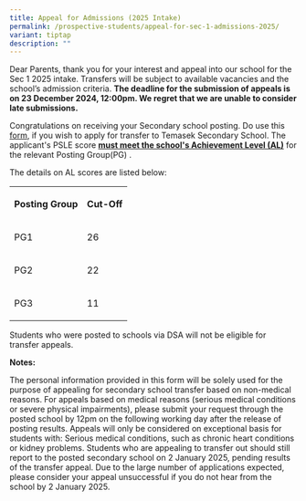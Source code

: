 ```yaml
---
title: Appeal for Admissions (2025 Intake)
permalink: /prospective-students/appeal-for-sec-1-admissions-2025/
variant: tiptap
description: ""
---
```

<p>Dear Parents, thank you for your interest and appeal into our school for
the Sec 1 2025 intake. Transfers will be subject to available vacancies
and the school’s admission criteria. <strong>The deadline for the submission of appeals is on 23 December 2024, 12:00pm. We regret that we are unable to consider late submissions. </strong>
</p>
<p></p>
<p>Congratulations on receiving your Secondary school posting. Do use this
<a href="https://go.gov.sg/tms-sec1-appeal-2025" rel="noopener nofollow" target="_blank">form</a>, if you wish to apply for transfer to Temasek Secondary School.
The applicant's PSLE score <strong><u>must meet the school's Achievement Level (AL)</u></strong> for
the relevant Posting Group(PG) .</p>
<p>The details on AL scores are listed below:</p>
<table style="minWidth: 50px">
<colgroup>
<col>
<col>
</colgroup>
<tbody>
<tr>
<th rowspan="1" colspan="1">
<p>Posting Group</p>
</th>
<th rowspan="1" colspan="1">
<p>Cut-Off</p>
</th>
</tr>
<tr>
<td rowspan="1" colspan="1">
<p>PG1</p>
</td>
<td rowspan="1" colspan="1">
<p>26</p>
</td>
</tr>
<tr>
<td rowspan="1" colspan="1">
<p>PG2</p>
</td>
<td rowspan="1" colspan="1">
<p>22</p>
</td>
</tr>
<tr>
<td rowspan="1" colspan="1">
<p>PG3</p>
</td>
<td rowspan="1" colspan="1">
<p>11</p>
</td>
</tr>
</tbody>
</table>
<p>Students who were posted to schools via DSA will not be eligible for transfer
appeals.</p>
<p></p>
<p><strong>Notes:</strong>
</p>
<p>The personal information provided in this form will be solely used for
the purpose of appealing for secondary school transfer based on non-medical
reasons. For appeals based on medical reasons (serious medical conditions
or severe physical impairments), please submit your request through the
posted school by 12pm on the following working day after the release of
posting results. Appeals will only be considered on exceptional basis for
students with: Serious medical conditions, such as chronic heart conditions
or kidney problems. Students who are appealing to transfer out should still
report to the posted secondary school on 2 January 2025, pending results
of the transfer appeal. Due to the large number of applications expected,
please consider your appeal unsuccessful if you do not hear from the school
by 2 January 2025.</p>
<p></p>
<p></p>